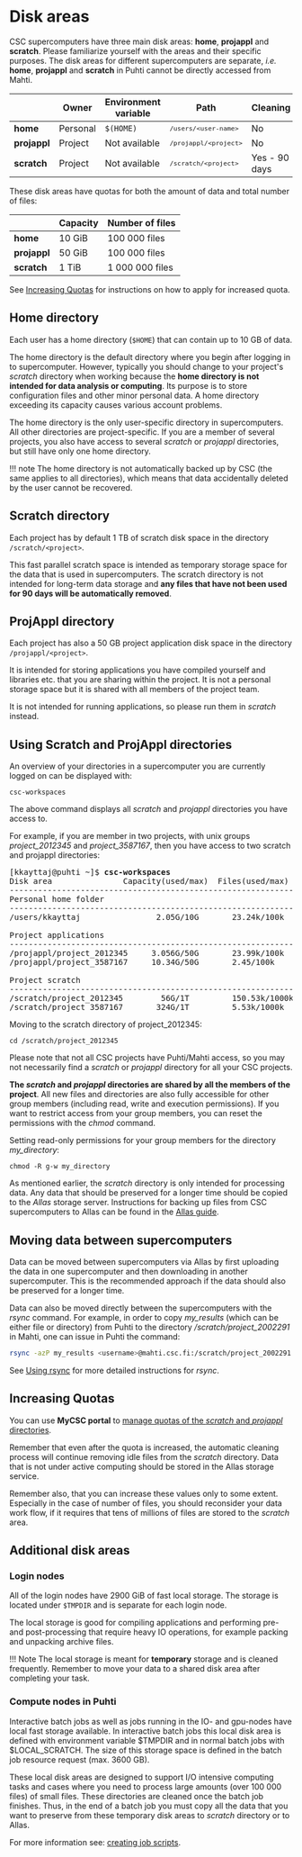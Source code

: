 # Disk areas

CSC supercomputers have three main disk areas: **home**, **projappl** and **scratch**. Please familiarize yourself with the areas and their specific purposes.
The disk areas for different supercomputers are separate, *i.e.*
**home**, **projappl** and **scratch** in Puhti cannot be directly
accessed from Mahti.

|              |  Owner    | Environment variable | Path                                            | Cleaning      |
| ------------ |  -------- | -------------------- | ----------------------------------------------- | ------------- |
| **home**     |  Personal | `$(HOME)`            | <small>`/users/<user-name>`</small>             | No            |
| **projappl** |  Project  | Not available        | <small>`/projappl/<project>`</small>            | No            |
| **scratch**  |  Project  | Not available        | <small>`/scratch/<project>`</small>             | Yes - 90 days |



These disk areas have quotas for both the amount of data and total number of files:

|              | Capacity | Number of files      |
| -------------| ---------|----------------      |
| **home**     | 10 GiB   |  100 000 files       |
| **projappl** | 50 GiB   |  100 000 files       |
| **scratch**  | 1 TiB    |  1 000 000 files     |

See [Increasing Quotas](#increasing-quotas) for instructions on how to apply for increased quota.

## Home directory

Each user has a home directory (`$HOME`) that can contain up to 10 GB of
data.

The home directory is the default directory where you begin after
logging in to supercomputer. However, typically you should change to your
project's _scratch_ directory when working because the
**home directory is not intended for data analysis or computing**. Its
purpose is to store configuration files and other minor personal
data. A home directory exceeding its capacity causes various account
problems.

The home directory is the only user-specific directory in supercomputers. All other directories
are project-specific. If you are a member of several projects, you also have access
to several _scratch_ or _projappl_ directories, but still have only one home directory.

!!! note
    The home directory is not automatically backed up by CSC (the same applies to
    all directories), which means that data accidentally deleted by the
    user cannot be recovered.


## Scratch directory


Each project has by default 1 TB of scratch disk space in the directory `/scratch/<project>`.

This fast parallel scratch space is intended as temporary storage
space for the data that is used in supercomputers. The scratch directory is not intended for
long-term data storage and **any files that have not been used for 90 days will
be automatically removed**.

## ProjAppl directory

Each project has also a 50 GB project application disk space in the directory
`/projappl/<project>`.

It is intended for storing applications you have compiled yourself and libraries
etc. that you are sharing within the project. It is not a personal storage space but it
is shared with all members of the project team.

It is not intended for running applications, so please run them in _scratch_ instead.

## Using Scratch and ProjAppl directories


An overview of your directories in a supercomputer you are currently
logged on can be displayed with:

```text
csc-workspaces 
```
The above command displays all _scratch_ and _projappl_ directories you have access to.

For example, if you are member in two projects, with unix groups _project_2012345_
and _project_3587167_, then you have access to two scratch and projappl directories:

<pre>[kkayttaj@puhti ~]$ <b>csc-workspaces</b> 
Disk area               Capacity(used/max)  Files(used/max)  Project description  
----------------------------------------------------------------------------------
Personal home folder
----------------------------------------------------------------------------------
/users/kkayttaj                2.05G/10G       23.24k/100k

Project applications 
----------------------------------------------------------------------------------
/projappl/project_2012345     3.056G/50G       23.99k/100k   Ortotopology modeling
/projappl/project_3587167     10.34G/50G       2.45/100k     Metaphysics methods

Project scratch 
----------------------------------------------------------------------------------
/scratch/project_2012345        56G/1T         150.53k/1000k Ortotopology modeling
/scratch/project_3587167       324G/1T         5.53k/1000k   Metaphysics methods
</pre>

Moving to the scratch directory of project_2012345:
```text
cd /scratch/project_2012345
```
Please note that not all CSC projects have Puhti/Mahti access, so you may not
necessarily find a _scratch_ or _projappl_ directory for all your CSC projects.


**The _scratch_ and _projappl_ directories are shared by all the members of the
project**. All new files and directories are also fully accessible for other
group members (including read, write and execution permissions). If you want
to restrict access from your group members, you can reset the permissions with
the _chmod_ command.

Setting read-only permissions for your group members for the directory
*my_directory*:
```text
chmod -R g-w my_directory
```

As mentioned earlier, the _scratch_ directory is only intended for processing data.
Any data that should be preserved for a longer time should be copied to the
_Allas_ storage server. Instructions for backing up files from CSC
supercomputers to Allas can be found in the [Allas guide](../data/Allas/index.md).

## Moving data between supercomputers

Data can be moved between supercomputers via Allas by first uploading
the data in one supercomputer and then downloading in another
supercomputer. This is the recommended approach if the data should also
be preserved for a longer time.

Data can also be moved directly between the supercomputers with the
_rsync_ command. For example, in order to copy *my_results* (which can be
either file or directory) from
Puhti to the directory */scratch/project_2002291* in Mahti, one can
issue in Puhti the command: 
```bash
rsync -azP my_results <username>@mahti.csc.fi:/scratch/project_2002291
```
See [Using rsync](../data/moving/rsync.md) for more detailed instructions
for *rsync*.

## Increasing Quotas


You can use **MyCSC portal** to [manage quotas of the _scratch_ and _projappl_ directories](../accounts/how-to-increase-disk-quotas.md).

Remember that even after the quota is increased, the automatic cleaning
process will continue removing idle files from the _scratch_ directory.
Data that is not under active computing should be stored in the Allas
storage service.

Remember also, that you can increase these values only to some extent. 
Especially in the case of number of files, you should reconsider your 
data work flow, if it requires that tens of millions
of files are stored to the _scratch_ area.

## Additional disk areas

### Login nodes

All of the login nodes have 2900 GiB of fast local storage. The storage
is located under `$TMPDIR` and is separate for each login node.  

The local storage is good for compiling applications and performing 
pre- and post-processing that require heavy IO operations, for example packing and unpacking 
archive files. 

!!! Note
    The local storage is meant for **temporary** storage and is cleaned frequently.
    Remember to move your data to a shared disk area after completing your task. 

### Compute nodes in Puhti 

Interactive batch jobs as well as jobs running in the IO- and gpu-nodes have local fast storage available. In interactive batch jobs this local disk area is defined with environment variable $TMPDIR and in normal batch jobs with $LOCAL_SCRATCH. The size of this storage space is defined in the batch job resource request (max. 3600 GB).

These local disk areas are designed to support I/O intensive computing tasks and cases where you need to process large amounts (over 100 000 files) of small files. These directories are cleaned once the batch job finishes. Thus, in the end of a batch job you must copy all the data that you want to preserve from these temporary disk areas to _scratch_ directory or to Allas. 

For more information see: [creating job scripts](running/creating-job-scripts.md#local-storage). 

